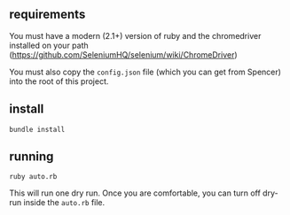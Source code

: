 ## requirements

You must have a modern (2.1+) version of ruby and the chromedriver installed on your path (https://github.com/SeleniumHQ/selenium/wiki/ChromeDriver)

You must also copy the `config.json` file (which you can get from Spencer) into the root of this project.

## install

`bundle install`

## running

`ruby auto.rb`

This will run one dry run. Once you are comfortable, you can turn off dry-run inside the `auto.rb` file.
